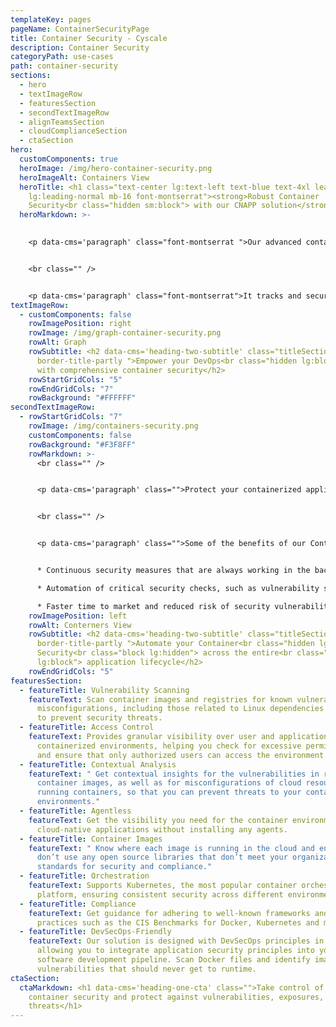 ```yaml
---
templateKey: pages
pageName: ContainerSecurityPage
title: Container Security - Cyscale
description: Container Security
categoryPath: use-cases
path: container-security
sections:
  - hero
  - textImageRow
  - featuresSection
  - secondTextImageRow
  - alignTeamsSection
  - cloudComplianceSection
  - ctaSection
hero:
  customComponents: true
  heroImage: /img/hero-container-security.png
  heroImageAlt: Containers View
  heroTitle: <h1 class="text-center lg:text-left text-blue text-4xl leading-normal
    lg:leading-normal mb-16 font-montserrat"><strong>Robust Container
    Security<br class="hidden sm:block"> with our CNAPP solution</strong></h1>
  heroMarkdown: >-
    

    <p data-cms='paragraph' class="font-montserrat ">Our advanced container security solution protects cloud-native applications from development to production. </p>


    <br class="" />


    <p data-cms='paragraph' class="font-montserrat">It tracks and secures containers throughout the lifecycle while providing advanced inventory capabilities to ensure the security of all container assets.</p>
textImageRow:
  - customComponents: false
    rowImagePosition: right
    rowImage: /img/graph-container-security.png
    rowAlt: Graph
    rowSubtitle: <h2 data-cms='heading-two-subtitle' class="titleSection
      border-title-partly ">Empower your DevOps<br class="hidden lg:block"> Team
      with comprehensive container security</h2>
    rowStartGridCols: "5"
    rowEndGridCols: "7"
    rowBackground: "#FFFFFF"
secondTextImageRow:
  - rowStartGridCols: "7"
    rowImage: /img/containers-security.png
    customComponents: false
    rowBackground: "#F3F8FF"
    rowMarkdown: >-
      <br class="" />


      <p data-cms='paragraph' class="">Protect your containerized applications from cyber threats and maintain compliance effortlessly with our Container Security solution. Our powerful automation tools streamline the process from build to deploy, ensuring consistent and efficient security measures throughout the entire application lifecycle. This means you can spend less time on manual security checks and more time on developing innovative features for your customers.</p>


      <br class="" />


      <p data-cms='paragraph' class="">Some of the benefits of our Container Security solution include:</p>


      * Continuous security measures that are always working in the background, keeping your containerized applications secure

      * Automation of critical security checks, such as vulnerability scanning and misconfiguration detection, to find and remediate issues before they become a problem.

      * Faster time to market and reduced risk of security vulnerabilities, thanks to improved efficiency and reduced manual errors.
    rowImagePosition: left
    rowAlt: Conterners View
    rowSubtitle: <h2 data-cms='heading-two-subtitle' class="titleSection
      border-title-partly ">Automate your Container<br class="hidden lg:block">
      Security<br class="block lg:hidden"> across the entire<br class="hidden
      lg:block"> application lifecycle</h2>
    rowEndGridCols: "5"
featuresSection:
  - featureTitle: Vulnerability Scanning
    featureText: Scan container images and registries for known vulnerabilities and
      misconfigurations, including those related to Linux dependencies and CVEs,
      to prevent security threats.
  - featureTitle: Access Control
    featureText: Provides granular visibility over user and application access to
      containerized environments, helping you check for excessive permissions
      and ensure that only authorized users can access the environment.
  - featureTitle: Contextual Analysis
    featureText: " Get contextual insights for the vulnerabilities in running
      container images, as well as for misconfigurations of cloud resources
      running containers, so that you can prevent threats to your container
      environments."
  - featureTitle: Agentless
    featureText: Get the visibility you need for the container environments in your
      cloud-native applications without installing any agents.
  - featureTitle: Container Images
    featureText: " Know where each image is running in the cloud and ensure that you
      don’t use any open source libraries that don’t meet your organization's
      standards for security and compliance."
  - featureTitle: Orchestration
    featureText: Supports Kubernetes, the most popular container orchestration
      platform, ensuring consistent security across different environments.
  - featureTitle: Compliance
    featureText: Get guidance for adhering to well-known frameworks and best
      practices such as the CIS Benchmarks for Docker, Kubernetes and more.
  - featureTitle: DevSecOps-Friendly
    featureText: Our solution is designed with DevSecOps principles in mind,
      allowing you to integrate application security principles into your
      software development pipeline. Scan Docker files and identify images with
      vulnerabilities that should never get to runtime.
ctaSection:
  ctaMarkdown: <h1 data-cms='heading-one-cta' class="">Take control of your
    container security and protect against vulnerabilities, exposures, and
    threats</h1>
---
```


